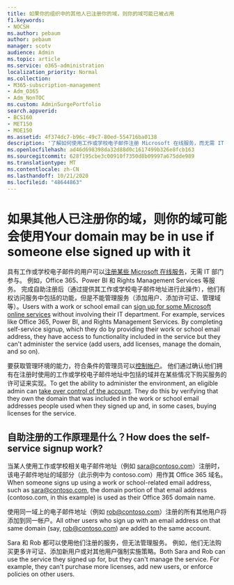 ```yaml
---
title: 如果你的组织中的其他人已注册你的域，则你的域可能已被占用
f1.keywords:
- NOCSH
ms.author: pebaum
author: pebaum
manager: scotv
audience: Admin
ms.topic: article
ms.service: o365-administration
localization_priority: Normal
ms.collection:
- M365-subscription-management
- Adm_O365
- Adm_NonTOC
ms.custom: AdminSurgePortfolio
search.appverid:
- BCS160
- MET150
- MOE150
ms.assetid: 4f374dc7-b96c-49c7-80ed-554716ba0138
description: '了解如何使用工作或学校电子邮件注册 Microsoft 在线服务，而无需 IT 部门参与。 '
ms.openlocfilehash: ad46d698398da32d88d0c1617499b326e8fcb163
ms.sourcegitcommit: 628f195cbe3c00910f7350d8b09997a675dde989
ms.translationtype: MT
ms.contentlocale: zh-CN
ms.lasthandoff: 10/21/2020
ms.locfileid: "48644863"
---
```

# <a name="your-domain-may-be-in-use-if-someone-else-signed-up-with-it"></a><span data-ttu-id="32449-103">如果其他人已注册你的域，则你的域可能会使用</span><span class="sxs-lookup"><span data-stu-id="32449-103">Your domain may be in use if someone else signed up with it</span></span>

<span data-ttu-id="32449-p101">具有工作或学校电子邮件的用户可以[注册某些 Microsoft 在线服务](self-service-sign-up.md)，无需 IT 部门参与。 例如，Office 365、Power BI 和 Rights Management Services 等服务。 完成自助注册后（通过提供其工作或学校电子邮件地址进行此操作），他们有权访问服务中包括的功能，但是不能管理服务（添加用户、添加许可证、管理域等）。</span><span class="sxs-lookup"><span data-stu-id="32449-p101">Users with a work or school email can [sign up for some Microsoft online services](self-service-sign-up.md) without involving their IT department. For example, services like Office 365, Power BI, and Rights Management Services. By completing self-service signup, which they do by providing their work or school email address, they have access to functionality included in the service but they can't administer the service (add users, add licenses, manage the domain, and so on).</span></span> 
  
<span data-ttu-id="32449-p102">要获取管理环境的能力，符合条件的管理员可以[控制帐户](become-the-admin.md)。 他们通过确认他们拥有在注册时使用的工作或学校电子邮件地址中包括的域并在某些情况下购买服务的许可证来实现。</span><span class="sxs-lookup"><span data-stu-id="32449-p102">To get the ability to administer the environment, an eligible admin can [take over control of the account](become-the-admin.md). They do this by verifying that they own the domain that was included in the work or school email addresses people used when they signed up and, in some cases, buying licenses for the service.</span></span>
  
## <a name="how-does-the-self-service-signup-work"></a><span data-ttu-id="32449-109">自助注册的工作原理是什么？</span><span class="sxs-lookup"><span data-stu-id="32449-109">How does the self-service signup work?</span></span>

 <span data-ttu-id="32449-110">当某人使用工作或学校相关电子邮件地址（例如 sara@contoso.com）注册时，该电子邮件地址的域部分（此示例中为 contoso.com）用作其 Office 365 域名。</span><span class="sxs-lookup"><span data-stu-id="32449-110">When someone signs up using a work or school-related email address, such as sara@contoso.com, the domain portion of that email address (contoso.com, in this example) is used as their Office 365 domain name.</span></span> 
  
<span data-ttu-id="32449-111">使用同一域上的电子邮件地址（例如 rob@contoso.com）注册的所有其他用户将添加到同一帐户。</span><span class="sxs-lookup"><span data-stu-id="32449-111">All other users who sign up with an email address on that same domain (say, rob@contoso.com) are added to the same account.</span></span>
  
<span data-ttu-id="32449-p103">Sara 和 Rob 都可以使用他们注册的服务，但无法管理服务。 例如，他们无法购买更多许可证、添加新用户或对其他用户强制实施策略。</span><span class="sxs-lookup"><span data-stu-id="32449-p103">Both Sara and Rob can use the service they signed up for, but they can't manage the service. For example, they can't purchase more licenses, add new users, or enforce policies on other users.</span></span>
  

